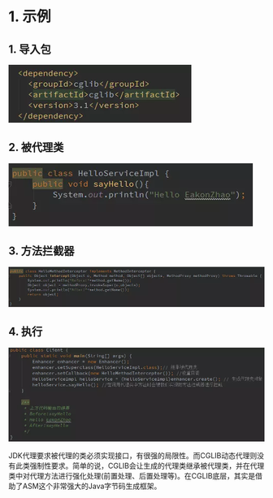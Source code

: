 # 1. 示例

## 1. 导入包

![](../../../../../.gitbook/assets/image%20%28159%29.png)

## 2. 被代理类

![](../../../../../.gitbook/assets/image%20%28203%29.png)

## 3. 方法拦截器

![&#x5B9E;&#x73B0;MethodInterceptor&#x63A5;&#x53E3;&#x751F;&#x6210;&#x65B9;&#x6CD5;&#x62E6;&#x622A;&#x5668;](../../../../../.gitbook/assets/image%20%2835%29.png)

## 4. 执行

![&#x751F;&#x6210;&#x4EE3;&#x7406;&#x7C7B;&#x5BF9;&#x8C61;&#x5E76;&#x6253;&#x5370;&#x5728;&#x4EE3;&#x7406;&#x7C7B;&#x5BF9;&#x8C61;&#x8C03;&#x7528;&#x65B9;&#x6CD5;&#x4E4B;&#x540E;&#x7684;&#x6267;&#x884C;&#x7ED3;&#x679C;](../../../../../.gitbook/assets/image%20%2855%29.png)

JDK代理要求被代理的类必须实现接口，有很强的局限性。而CGLIB动态代理则没有此类强制性要求。简单的说，CGLIB会让生成的代理类继承被代理类，并在代理类中对代理方法进行强化处理\(前置处理、后置处理等\)。在CGLIB底层，其实是借助了ASM这个非常强大的Java字节码生成框架。  
  


